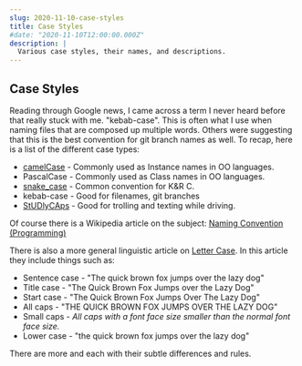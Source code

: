 ```yaml
---
slug: 2020-11-10-case-styles
title: Case Styles
#date: "2020-11-10T12:00:00.000Z"
description: |
  Various case styles, their names, and descriptions.
---
```


## Case Styles

Reading through Google news, I came across a term I never heard before that really stuck with me. "kebab-case". This is often what I use when naming files that are composed up multiple words. Others were suggesting that this is the best convention for git branch names as well. To recap, here is a list of the different case types:

<!--truncate-->

- [camelCase](https://en.wikipedia.org/wiki/Camel_case) - Commonly used as Instance names in OO languages.
- PascalCase - Commonly used as Class names in OO languages.
- [snake_case](https://en.wikipedia.org/wiki/Snake_case) - Common convention for K&R C.
- kebab-case - Good for filenames, git branches
- [StUDlyCAps](https://en.wikipedia.org/wiki/Studly_caps) - Good for trolling and texting while driving.

Of course there is a Wikipedia article on the subject: [Naming Convention (Programming)](<https://en.wikipedia.org/wiki/Naming_convention_(programming)>)

There is also a more general linguistic article on [Letter Case](https://en.wikipedia.org/wiki/Letter_case). In this article they include things such as:

- Sentence case - "The quick brown fox jumps over the lazy dog"
- Title case - "The Quick Brown Fox Jumps over the Lazy Dog"
- Start case - "The Quick Brown Fox Jumps Over The Lazy Dog"
- All caps - "THE QUICK BROWN FOX JUMPS OVER THE LAZY DOG"
- Small caps - _All caps with a font face size smaller than the normal font face size._
- Lower case - "the quick brown fox jumps over the lazy dog"

There are more and each with their subtle differences and rules.

